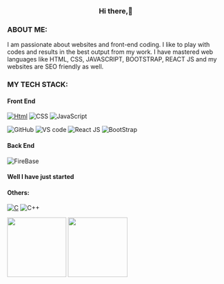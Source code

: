 
<h3 align="center"><b>Hi there,👋</b></h3>



### ABOUT ME:
I am passionate about websites and front-end coding. I like to play with codes and results in the best output from my work. I have mastered web languages like HTML, CSS, JAVASCRIPT, BOOTSTRAP, REACT JS and my websites are SEO friendly as well.

> 

### MY TECH STACK:
#### Front End
[![Html](https://img.shields.io/badge/-Python-033800?&logo=python&logoColor=0bf)](https://github.com/adamalston?tab=repositories&q=&type=&language=python)
![CSS](https://img.shields.io/badge/-PyTorch-055e00?&logo=PyTorch&logoColor=f00)
![JavaScript](https://img.shields.io/badge/-TensorFlow-067300?&logo=TensorFlow&logoColor=f77c00)

![GitHub](https://img.shields.io/badge/-NumPy-0d0138?&logo=NumPy&logoColor=ff6791)
![VS code](https://img.shields.io/badge/-Pandas-130252?&logo=Pandas&logoColor=0ff)
![React JS](https://img.shields.io/badge/-Matplotlib-170263?&logo=Matplotlib&logoColor=336791)
![BootStrap](https://img.shields.io/badge/-Seaborn-1b0275?&logo=Seaborn&logoColor=336791)


#### Back End
![FireBase](https://img.shields.io/badge/-Flutter-4f0000?&logo=Flutter&logoColor=0bf)

#### Well I have just started


#### Others:
[![C](https://img.shields.io/badge/-C-808080?&logo=C)](https://github.com/adamalston?tab=repositories&q=&type=&language=c)
![C++](https://img.shields.io/badge/-C++-9c9c9c?&logo=c%2b%2b&logoColor=00599C)



<img height="137.3px" src="https://github-readme-stats.vercel.app/api?username=ManuVairagi1&hide_title=true&hide_border=true&show_icons=true&include_all_commits=true&count_private=true&line_height=21&icon_color=2234AE&text_color=D3D3D3&bg_color=0,000000,130F40" /><!-- wi*quL3fcV -->
<img height="137.3px" src="https://github-readme-stats.vercel.app/api/top-langs/?username=ManuVairagi1&hide=html&hide_title=true&hide_border=true&layout=compact&langs_count=7&icon_color=2234AE&text_color=D3D3D3&bg_color=0,000000,130F40" />


